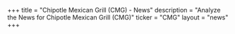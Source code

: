 +++
title = "Chipotle Mexican Grill (CMG) - News"
description = "Analyze the News for Chipotle Mexican Grill (CMG)"
ticker = "CMG"
layout = "news"
+++

